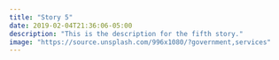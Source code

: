 ```yaml
---
title: "Story 5"
date: 2019-02-04T21:36:06-05:00
description: "This is the description for the fifth story."
image: "https://source.unsplash.com/996x1080/?government,services"
---
```


